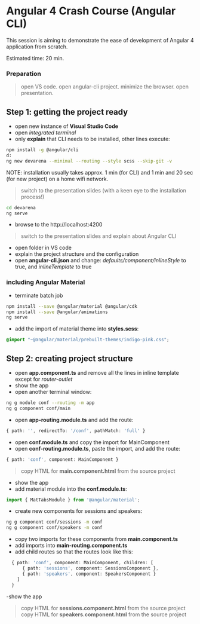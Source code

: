 # Angular 4 Crash Course (Angular CLI)

This session is aiming to demonstrate the ease of development of Angular 4 application from scratch.

Estimated time: 20 min.

### Preparation 
> open VS code. open angular-cli project. minimize the browser. open presentation.

## Step 1: getting the project ready

- open new instance of **Visual Studio Code**
- open *integrated terminal*
- only **explain** that CLI needs to be installed, other lines execute:

```bash
npm install -g @angular/cli
d:
ng new devarena --minimal --routing --style scss --skip-git -v
```

NOTE: installation usually takes approx. 1 min (for CLI) and 1 min and 20 sec (for new project) on a home wifi network.

> switch to the presentation slides (with a keen eye to the installation process!)

```bash
cd devarena
ng serve
```
- browse to the http://localhost:4200

> switch to the presentation slides and explain about Angular CLI

- open folder in VS code 
- explain the project structure and the configuration
- open **angular-cli.json** and change: *defaults/component/inlineStyle* to true, and *inlineTemplate* to true

### including Angular Material

- terminate batch job

```bash
npm install --save @angular/material @angular/cdk
npm install --save @angular/animations
ng serve
```

- add the import of material theme into **styles.scss**:
```css
@import "~@angular/material/prebuilt-themes/indigo-pink.css";
```

## Step 2: creating project structure

- open **app.component.ts** and remove all the lines in inline template except for *router-outlet*
- show the app
- open another terminal window:

```bash
ng g module conf --routing -m app
ng g component conf/main
```

- open **app-routing.module.ts** and add the route: 
```typescript
{ path: '', redirectTo: '/conf', pathMatch: 'full' }
```
- open **conf.module.ts** and copy the import for MainComponent  
- open **conf-routing.module.ts**, paste the import, and add the route: 
```typescript
{ path: 'conf', component: MainComponent }
```

> copy HTML for **main.component.html** from the source project

- show the app
- add material module into the **conf.module.ts**:
```typescript
import { MatTabsModule } from '@angular/material';
```

- create new components for sessions and speakers:

```bash
ng g component conf/sessions -m conf
ng g component conf/speakers -m conf
```

- copy two imports for these components from **main.component.ts**
- add imports into **main-routing.component.ts** 
- add child routes so that the routes look like this:
```typescript
  { path: 'conf', component: MainComponent, children: [
      { path: 'sessions', component: SessionsComponent },
      { path: 'speakers', component: SpeakersComponent }
    ]
  }
```

-show the app

> copy HTML for **sessions.component.html** from the source project
> copy HTML for **speakers.component.html** from the source project

